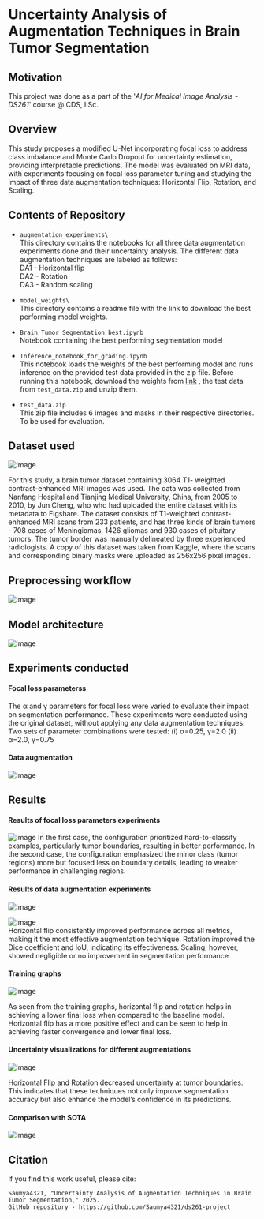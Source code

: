 # Uncertainty Analysis of Augmentation Techniques in Brain Tumor Segmentation

## Motivation
This project was done as a part of the '*AI for Medical Image Analysis - DS261*' course @ CDS, IISc.

## Overview
This study proposes a modified U-Net incorporating focal loss to address
class imbalance and Monte Carlo Dropout for uncertainty
estimation, providing interpretable predictions. The model
was evaluated on MRI data, with experiments focusing on
focal loss parameter tuning and studying the impact of three
data augmentation techniques: Horizontal Flip, Rotation,
and Scaling. 

## Contents of Repository

+ ```augmentation_experiments\```\
This directory contains the notebooks for all three data augmentation experiments done and their uncertainty analysis. The different data augmentation techniques are labeled as follows:\
DA1 - Horizontal flip\
DA2 - Rotation\
DA3 - Random scaling

+ ```model_weights\``` \
This directory contains a readme file with the link to download the best performing model weights.

+ ```Brain_Tumor_Segmentation_best.ipynb```\
Notebook containing the best performing segmentation model

+ ```Inference_notebook_for_grading.ipynb```\
This notebook loads the weights of the best performing model and runs inference on the provided test data provided in the zip file. Before running this notebook, download the weights from [link](https://drive.google.com/file/d/1YChnisdNceJbb9c4KcS6WbjdLOr4_B1K/view?usp=sharing) , the test data from ```test_data.zip``` and unzip them.

+ ```test_data.zip```\
This zip file includes 6 images and masks in their respective directories. To be used for evaluation.


## Dataset used

![image](https://github.com/user-attachments/assets/297eaae0-7606-4f4d-a15c-b8d1a2bc2fd6)

For this study, a brain tumor dataset containing 3064 T1-
weighted contrast-enhanced MRI images was used. The data
was collected from Nanfang Hospital and Tianjing Medical
University, China, from 2005 to 2010, by Jun Cheng, who
who had
uploaded the entire dataset with its metadata to Figshare. The
dataset consists of T1-weighted contrast-enhanced MRI scans
from 233 patients, and has three kinds of brain tumors - 708
cases of Meningiomas, 1426 gliomas and 930 cases of pituitary
tumors. The tumor border was manually delineated
by three experienced radiologists. A copy of this dataset was
taken from Kaggle, where the scans and corresponding binary
masks were uploaded as 256x256 pixel images.
## Preprocessing workflow
![image](https://github.com/user-attachments/assets/e9bb6d5d-3397-4dde-8e77-542b10a5553a)


## Model architecture
![image](https://github.com/user-attachments/assets/b84f879a-b31f-4a06-86c1-496cc5821b87)



## Experiments conducted
#### Focal loss parameterss
The α and γ parameters
for focal loss were varied to evaluate their impact on segmentation
performance. These experiments were conducted using
the original dataset, without applying any data augmentation
techniques.
Two sets of parameter combinations were tested:
(i) α=0.25, γ=2.0
(ii) α=2.0, γ=0.75

#### Data augmentation
![image](https://github.com/user-attachments/assets/80a07156-4380-4f9f-9c3a-3dd0be9953a5)



## Results 
#### Results of focal loss parameters experiments
![image](https://github.com/user-attachments/assets/f0d6e77a-1d48-44b3-bafc-e3bd8c630e0a)
 In the first case, the
configuration prioritized hard-to-classify examples, particularly tumor boundaries, resulting in better performance. In
the second case, the configuration emphasized the minor class
(tumor regions) more but focused less on boundary details,
leading to weaker performance in challenging regions.

#### Results of data augmentation experiments
![image](https://github.com/user-attachments/assets/6d796e80-fef1-45c6-b372-957f1cc0d2e1)

![image](https://github.com/user-attachments/assets/28a3c1c7-10a6-40a1-9f89-95587faa4ad8)
<br>
Horizontal flip consistently improved performance across
all metrics, making it the most effective augmentation technique. Rotation improved the Dice coefficient and IoU, indicating its effectiveness. Scaling, however, showed negligible
or no improvement in segmentation performance


#### Training graphs
![image](https://github.com/user-attachments/assets/35517e31-c5a4-4b57-8354-9b02d6aaba70)

As seen from the training graphs, horizontal flip and rotation helps in achieving a lower
final loss when compared to the baseline model. Horizontal
flip has a more positive effect and can be seen to help in
achieving faster convergence and lower final loss.

#### Uncertainty visualizations for different augmentations
![image](https://github.com/user-attachments/assets/40279e84-4411-42e9-b9ad-64ffc4efbd32)

Horizontal
Flip and Rotation decreased uncertainty at tumor boundaries. This indicates that these techniques not only
improve segmentation accuracy but also enhance the model’s
confidence in its predictions.

#### Comparison with SOTA
![image](https://github.com/user-attachments/assets/724f6b73-913e-4b03-aca6-5df670062e80)

## Citation

If you find this work useful, please cite:
```
Saumya4321, "Uncertainty Analysis of Augmentation Techniques in Brain Tumor Segmentation," 2025.
GitHub repository - https://github.com/Saumya4321/ds261-project
```





